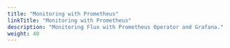 ```yaml
---
title: "Monitoring with Prometheus"
linkTitle: "Monitoring with Prometheus"
description: "Monitoring Flux with Prometheus Operator and Grafana."
weight: 40
---
```

